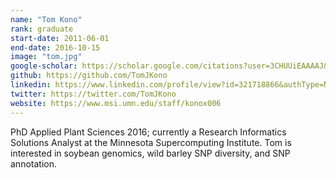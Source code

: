 ```yaml
---
name: "Tom Kono"
rank: graduate
start-date: 2011-06-01
end-date: 2016-10-15
image: "tom.jpg"
google-scholar: https://scholar.google.com/citations?user=3CHUUiEAAAAJ&hl=en
github: https://github.com/TomJKono
linkedin: https://www.linkedin.com/profile/view?id=321718866&authType=NAME_SEARCH&authToken=XWqf&locale=en_US&trk=tyah&trkInfo=clickedVertical%3Amynetwork%2Cidx%3A1-1-1%2CtarId%3A1430323700142%2Ctas%3AThomas%20Kono
twitter: https://twitter.com/TomJKono
website: https://www.msi.umn.edu/staff/konox006
---
```


PhD Applied Plant Sciences 2016; currently a Research Informatics Solutions Analyst at the Minnesota Supercomputing Institute. Tom is interested in soybean genomics, wild barley SNP diversity, and SNP annotation.
